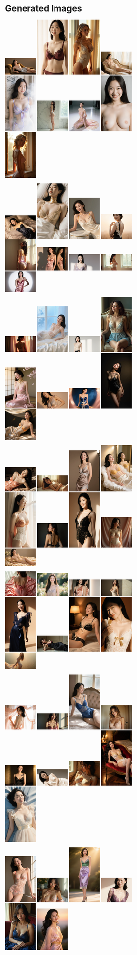 # Generated Images



<img src="2025_10_21_01.webp" width="100"/> <img src="2025_10_21_02.webp" width="100"/> <img src="2025_10_21_03.webp" width="100"/> <img src="2025_10_21_04.webp" width="100"/> <img src="2025_10_21_05.webp" width="100"/> <img src="2025_10_21_06.webp" width="100"/> <img src="2025_10_21_07.webp" width="100"/> <img src="2025_10_21_08.webp" width="100"/> <img src="2025_10_21_09.webp" width="100"/>

<img src="2025_10_21_10.webp" width="100"/> <img src="2025_10_21_11.webp" width="100"/> <img src="2025_10_21_12.webp" width="100"/> <img src="2025_10_21_13.webp" width="100"/> <img src="2025_10_21_14.webp" width="100"/> <img src="2025_10_21_15.webp" width="100"/> <img src="2025_10_21_16.webp" width="100"/> <img src="2025_10_21_17.webp" width="100"/> <img src="2025_10_21_18.webp" width="100"/>

<img src="2025_10_21_19.webp" width="100"/> <img src="2025_10_21_20.webp" width="100"/> <img src="2025_10_21_21.webp" width="100"/> <img src="2025_10_21_22.webp" width="100"/> <img src="2025_10_21_23.webp" width="100"/> <img src="2025_10_21_24.webp" width="100"/> <img src="2025_10_21_25.webp" width="100"/> <img src="2025_10_21_26.webp" width="100"/> <img src="2025_10_21_27.webp" width="100"/>

<img src="2025_10_21_28.webp" width="100"/> <img src="2025_10_21_29.webp" width="100"/> <img src="2025_10_21_30.webp" width="100"/> <img src="2025_10_21_31.webp" width="100"/> <img src="2025_10_21_32.webp" width="100"/> <img src="2025_10_21_33.webp" width="100"/> <img src="2025_10_21_34.webp" width="100"/> <img src="2025_10_21_35.webp" width="100"/> <img src="2025_10_21_36.webp" width="100"/>

<img src="2025_10_21_37.webp" width="100"/> <img src="2025_10_21_38.webp" width="100"/> <img src="2025_10_21_39.webp" width="100"/> <img src="2025_10_21_40.webp" width="100"/> <img src="2025_10_21_41.webp" width="100"/> <img src="2025_10_21_42.webp" width="100"/> <img src="2025_10_21_43.webp" width="100"/> <img src="2025_10_21_44.webp" width="100"/> <img src="2025_10_21_45.webp" width="100"/>

<img src="2025_10_21_46.webp" width="100"/> <img src="2025_10_21_47.webp" width="100"/> <img src="2025_10_21_48.webp" width="100"/> <img src="2025_10_21_49.webp" width="100"/> <img src="2025_10_21_50.webp" width="100"/> <img src="2025_10_21_51.webp" width="100"/> <img src="2025_10_21_52.webp" width="100"/> <img src="2025_10_21_53.webp" width="100"/> <img src="2025_10_21_54.webp" width="100"/>

<img src="2025_10_21_55.webp" width="100"/> <img src="2025_10_21_56.webp" width="100"/> <img src="2025_10_21_57.webp" width="100"/> <img src="2025_10_21_58.webp" width="100"/> <img src="2025_10_21_59.webp" width="100"/> <img src="2025_10_21_60.webp" width="100"/>